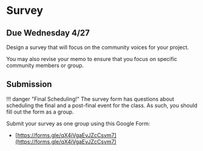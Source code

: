 # Survey

## Due Wednesday 4/27

Design a survey that will focus on the community voices for your project.

You may also revise your memo to ensure that you focus on specific community members or group.

## Submission

!!! danger "Final Scheduling!"
    The survey form has questions about scheduling the final and a post-final event for the class. As such, you should fill out the form as a group.

Submit your survey as one group using this Google Form:

- [https://forms.gle/qX4iVgaEvJZcCsvm7](https://forms.gle/qX4iVgaEvJZcCsvm7)

